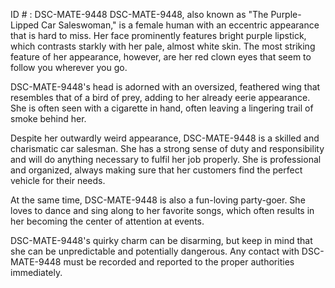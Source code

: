 ID # : DSC-MATE-9448
DSC-MATE-9448, also known as "The Purple-Lipped Car Saleswoman," is a female human with an eccentric appearance that is hard to miss. Her face prominently features bright purple lipstick, which contrasts starkly with her pale, almost white skin. The most striking feature of her appearance, however, are her red clown eyes that seem to follow you wherever you go.

DSC-MATE-9448's head is adorned with an oversized, feathered wing that resembles that of a bird of prey, adding to her already eerie appearance. She is often seen with a cigarette in hand, often leaving a lingering trail of smoke behind her.

Despite her outwardly weird appearance, DSC-MATE-9448 is a skilled and charismatic car salesman. She has a strong sense of duty and responsibility and will do anything necessary to fulfil her job properly. She is professional and organized, always making sure that her customers find the perfect vehicle for their needs.

At the same time, DSC-MATE-9448 is also a fun-loving party-goer. She loves to dance and sing along to her favorite songs, which often results in her becoming the center of attention at events.

DSC-MATE-9448's quirky charm can be disarming, but keep in mind that she can be unpredictable and potentially dangerous. Any contact with DSC-MATE-9448 must be recorded and reported to the proper authorities immediately.